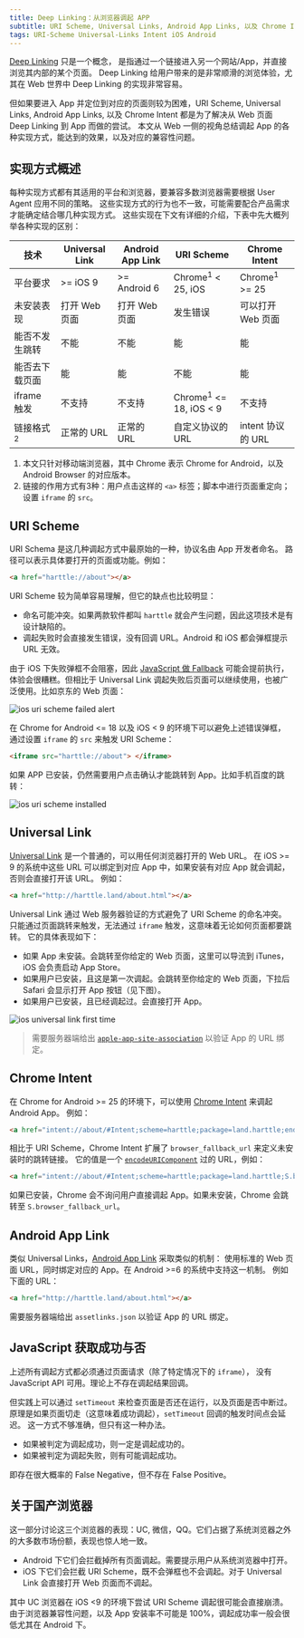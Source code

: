 ```yaml
---
title: Deep Linking：从浏览器调起 APP
subtitle: URI Scheme, Universal Links, Android App Links, 以及 Chrome Intent
tags: URI-Scheme Universal-Links Intent iOS Android
---
```


[Deep Linking][deep-linking] 只是一个概念，
是指通过一个链接进入另一个网站/App，并直接浏览其内部的某个页面。
Deep Linking 给用户带来的是非常顺滑的浏览体验，尤其在 Web 世界中 Deep Linking 的实现非常容易。

但如果要进入 App 并定位到对应的页面则较为困难，URI Scheme, Universal Links, Android App Links, 以及 Chrome Intent 都是为了解决从 Web 页面 Deep Linking 到 App 而做的尝试。
本文从 Web 一侧的视角总结调起 App 的各种实现方式，能达到的效果，以及对应的兼容性问题。

<!--more-->

## 实现方式概述

每种实现方式都有其适用的平台和浏览器，要兼容多数浏览器需要根据 User Agent 应用不同的策略。
这些实现方式的行为也不一致，可能需要配合产品需求才能确定结合哪几种实现方式。
这些实现在下文有详细的介绍，下表中先大概列举各种实现的区别：

技术 | Universal Link | Android App Link | URI Scheme | Chrome Intent
--- | --- | --- | --- | ---
平台要求 | >= iOS 9 | >= Android 6 | Chrome<sup>1</sup> < 25, iOS |  Chrome<sup>1</sup> >= 25
未安装表现 | 打开 Web 页面 | 打开 Web 页面 | 发生错误 | 可以打开 Web 页面
能否不发生跳转 | 不能 | 不能 | 能 | 能
能否去下载页面 | 能 | 能 | 不能 | 能
iframe 触发 | 不支持 | 不支持 | Chrome<sup>1</sup> <= 18, iOS < 9 | 不支持
链接格式 <sup>2</sup> | 正常的 URL | 正常的 URL | 自定义协议的 URL | intent 协议的 URL

1. 本文只针对移动端浏览器，其中 Chrome 表示 Chrome for Android，以及 Android Browser 的对应版本。
2. 链接的作用方式有3种：用户点击这样的 `<a>` 标签；脚本中进行页面重定向；设置 `iframe` 的 `src`。

## URI Scheme

URI Schema 是这几种调起方式中最原始的一种，协议名由 App 开发者命名。
路径可以表示具体要打开的页面或功能。例如：

```html
<a href="harttle://about"></a>
```

URI Scheme 较为简单容易理解，但它的缺点也比较明显：

* 命名可能冲突。如果两款软件都叫 `harttle` 就会产生问题，因此这项技术是有设计缺陷的。
* 调起失败时会直接发生错误，没有回调 URL。Android 和 iOS 都会弹框提示 URL 无效。

由于 iOS 下失败弹框不会阻塞，因此 [JavaScript 做 Fallback][uri-scheme-fallback] 可能会提前执行，体验会很糟糕。但相比于 Universal Link 调起失败后页面可以继续使用，也被广泛使用。比如京东的 Web 页面：

![ios uri scheme failed alert](/assets/img/blog/app/uri-scheme-not-installed-ios@2x.png)

在 Chrome for Android <= 18 以及 iOS < 9 的环境下可以避免上述错误弹框，
通过设置 `iframe` 的 `src` 来触发 URI Scheme：

```html
<iframe src="harttle://about"> </iframe>
```

如果 APP 已安装，仍然需要用户点击确认才能跳转到 App。比如手机百度的跳转：

![ios uri scheme installed](/assets/img/blog/app/uri-scheme-installed-ios@2x.png)

## Universal Link

[Universal Link][universal-link] 是一个普通的，可以用任何浏览器打开的 Web URL。
在 iOS >= 9 的系统中这些 URL 可以绑定到对应 App 中，如果安装有对应 App 就会调起，否则会直接打开该 URL。
例如：

```html
<a href="http://harttle.land/about.html"></a>
```

Universal Link 通过 Web 服务器验证的方式避免了 URI Scheme 的命名冲突。
只能通过页面跳转来触发，无法通过 `iframe` 触发，这意味着无论如何页面都要跳转。
它的具体表现如下：

* 如果 App 未安装。会跳转至你给定的 Web 页面，这里可以导流到 iTunes，iOS 会负责启动 App Store。
* 如果用户已安装，且这是第一次调起。会跳转至你给定的 Web 页面，下拉后 Safari 会显示打开 App 按钮（见下图）。
* 如果用户已安装，且已经调起过。会直接打开 App。

![ios universal link first time](/assets/img/blog/app/universal-link-first-time@2x.jpeg)

> 需要服务器端给出 [`apple-app-site-association`][apple-app-site-association] 以验证 App 的 URL 绑定。

## Chrome Intent

在 Chrome for Android >= 25 的环境下，可以使用 [Chrome Intent][android-intent] 来调起 Android App。
例如：

```html
<a href="intent://about/#Intent;scheme=harttle;package=land.harttle;end"></a>
```

相比于 URI Scheme，Chrome Intent 扩展了 `browser_fallback_url` 来定义未安装时的跳转链接。
它的值是一个 [`encodeURIComponent`][encodeURIComponent] 过的 URL，例如：

```html
<a href="intent://about/#Intent;scheme=harttle;package=land.harttle;S.browser_fallback_url=http%3A%2F%2Fharttle.land%2Fabout.html;end"></a>
```

如果已安装，Chrome 会不询问用户直接调起 App。如果未安装，Chrome 会跳转至 `S.browser_fallback_url`。

## Android App Link

类似 Universal Links，[Android App Link][android-app-links] 采取类似的机制：
使用标准的 Web 页面 URL，同时绑定对应的 App。在 Android >=6 的系统中支持这一机制。
例如下面的 URL：

```html
<a href="http://harttle.land/about.html"></a>
```

需要服务器端给出 `assetlinks.json` 以验证 App 的 URL 绑定。

## JavaScript 获取成功与否

上述所有调起方式都必须通过页面请求（除了特定情况下的 `iframe`），
没有 JavaScript API 可用。理论上不存在调起结果回调。

但实践上可以通过 `setTimeout` 来检查页面是否还在运行，以及页面是否中断过。
原理是如果页面切走（这意味着成功调起），`setTimeout` 回调的触发时间点会延迟。
这一方式不够准确，但只有这一种办法。

* 如果被判定为调起成功，则一定是调起成功的。
* 如果被判定为调起失败，则有可能调起成功。

即存在很大概率的 False Negative，但不存在 False Positive。

## 关于国产浏览器

这一部分讨论这三个浏览器的表现：UC, 微信，QQ。它们占据了系统浏览器之外的大多数市场份额，表现也惊人地一致。

* Android 下它们会拦截掉所有页面调起。需要提示用户从系统浏览器中打开。
* iOS 下它们会拦截 URI Scheme，既不会弹框也不会调起。对于 Universal Link 会直接打开 Web 页面而不调起。

其中 UC 浏览器在 iOS <9 的环境下尝试 URI Scheme 调起很可能会直接崩溃。
由于浏览器兼容性问题，以及 App 安装率不可能是 100%，调起成功率一般会很低尤其在 Android 下。

[deep-linking]: https://en.wikipedia.org/wiki/Deep_linking
[uri-scheme-fallback]: https://blog.branch.io/uri-schemes-and-universal-links-for-ios/
[universal-link]: https://developer.apple.com/ios/universal-links/
[android-intent]: https://developer.chrome.com/multidevice/android/intents
[encodeURIComponent]: /2017/05/23/percentage-encoding.html
[android-app-links]: https://developer.android.com/training/app-links/index.html
[apple-app-site-association]: https://developer.apple.com/library/content/documentation/General/Conceptual/AppSearch/UniversalLinks.html
